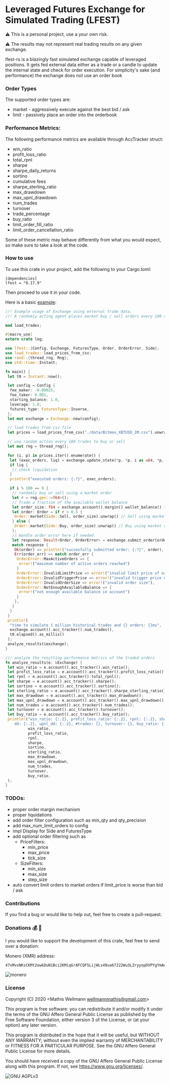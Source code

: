 # Leveraged Futures Exchange for Simulated Trading (LFEST)
:warning: This is a personal project, use a your own risk. 

:warning: The results may not represent real trading results on any given exchange. 

lfest-rs is a blazingly fast simulated exchange capable of leveraged positions.
 It gets fed external data either as a trade or a candle to update the internal state
  and check for order execution. For simplicity's sake (and performance) the exchange does not use an order book

### Order Types
The supported order types are:
- market        - aggressively execute against the best bid / ask
- limit         - passively place an order into the orderbook

### Performance Metrics:
The following performance metrics are available through AccTracker struct:
- win_ratio
- profit_loss_ratio
- total_rpnl
- sharpe
- sharpe_daily_returns
- sortino
- cumulative fees
- sharpe_sterling_ratio
- max_drawdown
- max_upnl_drawdown
- num_trades
- turnover
- trade_percentage
- buy_ratio
- limit_order_fill_ratio
- limit_order_cancellation_ratio

Some of these metric may behave differently from what you would expect, so make sure to take a look at the code.

### How to use
To use this crate in your project, add the following to your Cargo.toml:
```
[dependencies]
lfest = "0.17.9"
```

Then proceed to use it in your code.

Here is a basic [example](examples/basic.rs):
```rust
//! Example usage of Exchange using external trade data.
//! A randomly acting agent places market buy / sell orders every 100 candles

mod load_trades;

#[macro_use]
extern crate log;

use lfest::{Config, Exchange, FuturesType, Order, OrderError, Side};
use load_trades::load_prices_from_csv;
use rand::{thread_rng, Rng};
use std::time::Instant;

fn main() {
 let t0 = Instant::now();

 let config = Config {
  fee_maker: -0.00025,
  fee_taker: 0.001,
  starting_balance: 1.0,
  leverage: 1.0,
  futures_type: FuturesType::Inverse,
 };
 let mut exchange = Exchange::new(config);

 // load trades from csv file
 let prices = load_prices_from_csv("./data/Bitmex_XBTUSD_1M.csv").unwrap();

 // use random action every 100 trades to buy or sell
 let mut rng = thread_rng();

 for (i, p) in prices.iter().enumerate() {
  let (exec_orders, liq) = exchange.update_state(*p, *p, i as u64, *p, *p);
  if liq {
   // check liquidation
  }
  println!("executed orders: {:?}", exec_orders);

  if i % 100 == 0 {
   // randomly buy or sell using a market order
   let r = rng.gen::<f64>();
   // Trade a fraction of the available wallet balance
   let order_size: f64 = exchange.account().margin().wallet_balance() * 0.1;
   let order: Order = if r > 0.5 {
    Order::market(Side::Sell, order_size).unwrap() // Sell using market order
   } else {
    Order::market(Side::Buy, order_size).unwrap() // Buy using market order
   };
   // Handle order error here if needed
   let response: Result<Order, OrderError> = exchange.submit_order(order);
   match response {
    Ok(order) => println!("succesfully submitted order: {:?}", order),
    Err(order_err) => match order_err {
     OrderError::MaxActiveOrders => {
      error!("maximum number of active orders reached")
     }
     OrderError::InvalidLimitPrice => error!("invalid limit price of order"),
     OrderError::InvalidTriggerPrice => error!("invalid trigger price of order"),
     OrderError::InvalidOrderSize => error!("invalid order size"),
     OrderError::NotEnoughAvailableBalance => {
      error!("not enough available balance in account")
     }
    },
   }
  }
 }
 println!(
  "time to simulate 1 million historical trades and {} orders: {}ms",
  exchange.account().acc_tracker().num_trades(),
  t0.elapsed().as_millis()
 );
 analyze_results(&exchange);
}

/// analyze the resulting performance metrics of the traded orders
fn analyze_results(e: &Exchange) {
 let win_ratio = e.account().acc_tracker().win_ratio();
 let profit_loss_ratio = e.account().acc_tracker().profit_loss_ratio();
 let rpnl = e.account().acc_tracker().total_rpnl();
 let sharpe = e.account().acc_tracker().sharpe();
 let sortino = e.account().acc_tracker().sortino();
 let sterling_ratio = e.account().acc_tracker().sharpe_sterling_ratio();
 let max_drawdown = e.account().acc_tracker().max_drawdown();
 let max_upnl_drawdown = e.account().acc_tracker().max_upnl_drawdown();
 let num_trades = e.account().acc_tracker().num_trades();
 let turnover = e.account().acc_tracker().turnover();
 let buy_ratio = e.account().acc_tracker().buy_ratio();
 println!("win_ratio: {:.2}, profit_loss_ratio: {:.2}, rpnl: {:.2}, sharpe: {:.2}, sortino: {:.2}, sr: {:.2}, \
    dd: {:.2}, upnl_dd: {:.2}, #trades: {}, turnover: {}, buy_ratio: {:.2},",
          win_ratio,
          profit_loss_ratio,
          rpnl,
          sharpe,
          sortino,
          sterling_ratio,
          max_drawdown,
          max_upnl_drawdown,
          num_trades,
          turnover,
          buy_ratio,
 );
}
```
 
### TODOs:
- proper order margin mechanism
- proper liquidations
- add order filter configuration such as min_qty and qty_precision
- add max_num_limit_orders to config
- impl Display for Side and FuturesType
- add optional order filtering such as
  * PriceFilters:
    * min_price
    * max_price
    * tick_size
  * SizeFilters:
    * min_size
    * max_size
    * step_size
- auto convert limit orders to market orders if limit_price is worse than bid / ask

### Contributions
If you find a bug or would like to help out, feel free to create a pull-request.

### Donations :moneybag: :money_with_wings:
I you would like to support the development of this crate, feel free to send over a donation:

Monero (XMR) address:
```plain
47xMvxNKsCKMt2owkDuN1Bci2KMiqGrAFCQFSLijWLs49ua67222Wu3LZryyopDVPYgYmAnYkSZSz9ZW2buaDwdyKTWGwwb
```

![monero](img/monero_donations_qrcode.png)

### License
Copyright (C) 2020  <Mathis Wellmann wellmannmathis@gmail.com>

This program is free software: you can redistribute it and/or modify
it under the terms of the GNU Affero General Public License as published by
the Free Software Foundation, either version 3 of the License, or
(at your option) any later version.

This program is distributed in the hope that it will be useful,
but WITHOUT ANY WARRANTY; without even the implied warranty of
MERCHANTABILITY or FITNESS FOR A PARTICULAR PURPOSE.  See the
GNU Affero General Public License for more details.

You should have received a copy of the GNU Affero General Public License
along with this program.  If not, see <https://www.gnu.org/licenses/>.

![GNU AGPLv3](img/agplv3.png)
